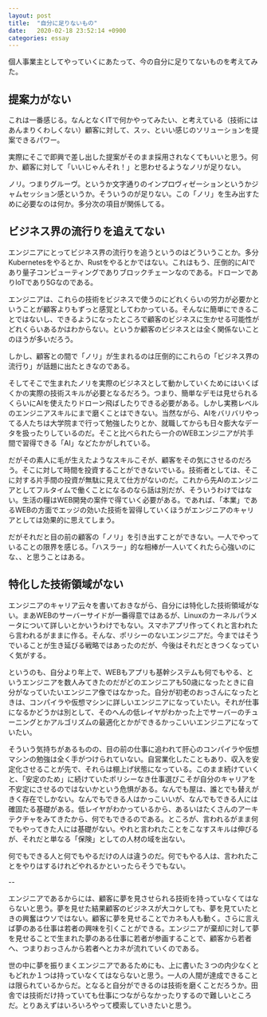 ```yaml
---
layout: post
title:  "自分に足りないもの"
date:   2020-02-18 23:52:14 +0900
categories: essay
---
```


個人事業主としてやっていくにあたって、今の自分に足りてないものを考えてみた。

## 提案力がない

これは一番感じる。なんとなくITで何かやってみたい、と考えている（技術にはあんまりくわしくない）顧客に対して、スッ、といい感じのソリューションを提案できるパワー。

実際にそこで即興で差し出した提案がそのまま採用されなくてもいいと思う。何か、顧客に対して「いいじゃんそれ！」と思わせるようなノリが足りない。

ノリ。つまりグルーヴ。というか文字通りのインプロヴィゼーションというかジャムセッション感というか。そういうのが足りない。この「ノリ」を生み出すために必要なのは何か。多分次の項目が関係してる。

## ビジネス界の流行りを追えてない

エンジニアにとってビジネス界の流行りを追うというのはどういうことか。多分Kubernetesをやるとか、Rustをやるとかではない。これはもう、圧倒的にAIであり量子コンピューティングでありブロックチェーンなのである。ドローンでありIoTであり5Gなのである。

エンジニアは、これらの技術をビジネスで使うのにどれくらいの労力が必要かということが顧客よりもずっと感覚としてわかっている。そんなに簡単にできることではないし、できるようになったところで顧客のビジネスに生かせる可能性がどれくらいあるかはわからない。というか顧客のビジネスとは全く関係ないことのほうが多いだろう。

しかし、顧客との間で「ノリ」が生まれるのは圧倒的にこれらの「ビジネス界の流行り」が話題に出たときなのである。

そしてそこで生まれたノリを実際のビジネスとして動かしていくためにはいくばくかの実際の技術スキルが必要となるだろう。つまり、簡単なデモは見せられるくらいにAIを使えたりドローン飛ばしたりできる必要がある。しかし実務レベルのエンジニアスキルにまで磨くことはできない。当然ながら、AIをバリバリやってる人たちは大学院まで行って勉強したりとか、就職してからも日々膨大なデータを扱ったりしているのだ。そこと比べられたら一介のWEBエンジニアが片手間で習得できる「AI」などたかがしれている。

だがその素人に毛が生えたようなスキルこそが、顧客をその気にさせるのだろう。そこに対して時間を投資することができないでいる。技術者としては、そこに対する片手間の投資が無駄に見えて仕方がないのだ。これから先AIのエンジニアとしてフルタイムで働くことになるのなら話は別だが、そういうわけではない。生活の糧はWEB開発の案件で得ていく必要がある。であれば、「本業」であるWEBの方面でエッジの効いた技術を習得していくほうがエンジニアのキャリアとしては効果的に思えてしまう。

だがそれだと目の前の顧客の「ノリ」を引き出すことができない。一人でやっていることの限界を感じる。「ハスラー」的な相棒が一人いてくれたら心強いのにな、、と思うことはある。

## 特化した技術領域がない

エンジニアのキャリア云々を書いておきながら、自分には特化した技術領域がない。まあWEBのサーバーサイドが一番得意ではあるが、Linuxのカーネルパラメータについて詳しいとかいうわけでもない。スマホアプリ作ってくれと言われたら言われるがままに作る。そんな、ポリシーのないエンジニアだ。今まではそうでいることが生き延びる戦略ではあったのだが、今後はそれだときつくなっていく気がする。

というのも、自分より年上で、WEBもアプリも基幹システムも何でもやる、というエンジニアを数人みてきたのだがどのエンジニアも50歳になったときに自分がなっていたいエンジニア像ではなかった。自分が初老のおっさんになったときは、コンパイラや仮想マシンに詳しいエンジニアになっていたい。それが仕事になるかどうかは別として、そのへんの低レイヤがわかった上でサーバーのチューニングとかアルゴリズムの最適化とかができるかっこいいエンジニアになっていたい。

そういう気持ちがあるものの、目の前の仕事に追われて肝心のコンパイラや仮想マシンの勉強は全く手がつけられていない。自営業化したこともあり、収入を安定化させることが先で、それらは棚上げ状態になっている。このまま続けていくと、「安定のため」に続けていたポリシーなき仕事選びこそが自分のキャリアを不安定にさせるのではないかという危惧がある。なんでも屋は、誰とでも替えがきく存在でしかない。なんでもできる人はかっこいいが、なんでもできる人には確固たる基礎がある。低レイヤがわかっているから、あるいはたくさんのアーキテクチャをみてきたから、何でもできるのである。ところが、言われるがまま何でもやってきた人には基礎がない。やれと言われたことをこなすスキルは伸びるが、それだと単なる「保険」としての人材の域を出ない。

何でもできる人と何でもやるだけの人は違うのだ。何でもやる人は、言われたことをやりはするけれどやれるかといったらそうでもない。

--

エンジニアであるからには、顧客に夢を見させられる技術を持っていなくてはならないと思う。夢を見せた結果顧客のビジネスが大コケしても、夢を見ていたときの興奮はウソではない。顧客に夢を見せることでカネも人も動く。さらに言えば夢のある仕事は若者の興味を引くことができる。エンジニアが棄却に対して夢を見せることで生まれた夢のある仕事に若者が参画することで、顧客から若者へ、つまりおっさんから若者へとカネが流れていくのである。

世の中に夢を振りまくエンジニアであるためにも、上に書いた３つの内少なくともどれか１つは持っていなくてはならないと思う。一人の人間が達成できることは限られているからだ。となると自分ができるのは技術を磨くことだろうか。田舎では技術だけ持っていても仕事につながらなかったりするので難しいところだ。とりあえずはいろいろやって模索していきたいと思う。

